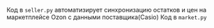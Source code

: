 Код в `seller.py` автоматизирует синхронизацию остатков и цен на маркетплейсе Ozon с данными поставщика(Casio)
Код в `market.py` 
